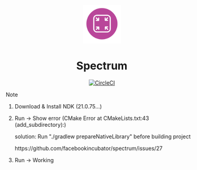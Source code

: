 <p align="center">
  <a href="https://libspectrum.io/">
    <img src="website/static/img/spectrum_logo_color.svg" width="20%" />
  </a>
</p>
<h1 align="center">
  Spectrum
</h1>
<p align="center">
  <a href="https://circleci.com/gh/facebookincubator/spectrum">
    <img src="https://circleci.com/gh/facebookincubator/spectrum.svg?style=svg" alt="CircleCI" />
  </a>
</p>

Note 

1. Download & Install NDK (21.0.75...)

2. Run -> Show error (CMake Error at CMakeLists.txt:43 (add_subdirectory):)
    <p>solution: Run "./gradlew prepareNativeLibrary" before building project</P>
    https://github.com/facebookincubator/spectrum/issues/27
 
3. Run -> Working
